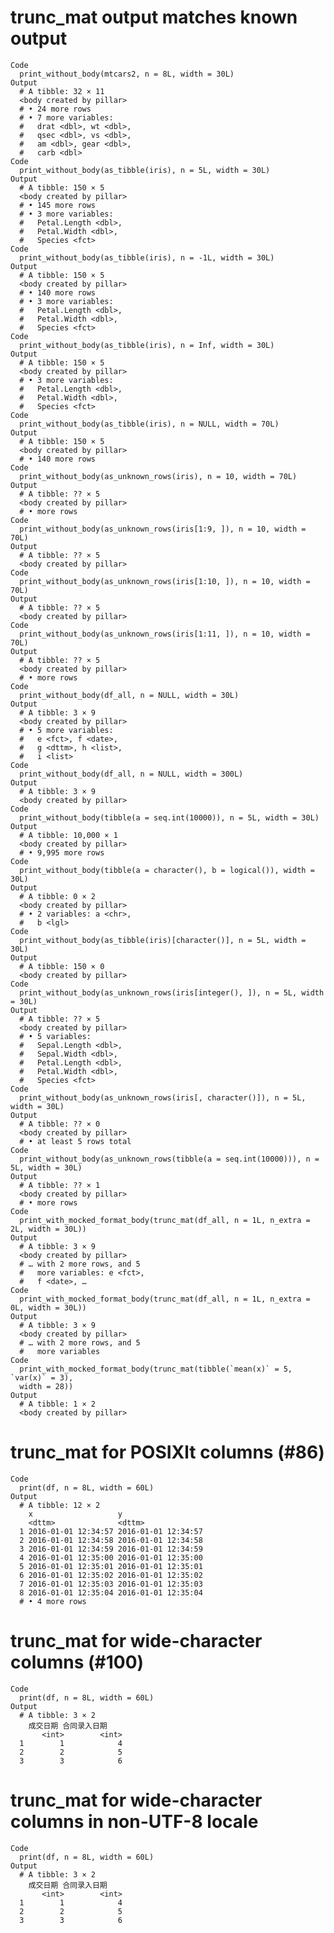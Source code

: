# trunc_mat output matches known output

    Code
      print_without_body(mtcars2, n = 8L, width = 30L)
    Output
      # A tibble: 32 × 11
      <body created by pillar>
      # • 24 more rows
      # • 7 more variables:
      #   drat <dbl>, wt <dbl>,
      #   qsec <dbl>, vs <dbl>,
      #   am <dbl>, gear <dbl>,
      #   carb <dbl>
    Code
      print_without_body(as_tibble(iris), n = 5L, width = 30L)
    Output
      # A tibble: 150 × 5
      <body created by pillar>
      # • 145 more rows
      # • 3 more variables:
      #   Petal.Length <dbl>,
      #   Petal.Width <dbl>,
      #   Species <fct>
    Code
      print_without_body(as_tibble(iris), n = -1L, width = 30L)
    Output
      # A tibble: 150 × 5
      <body created by pillar>
      # • 140 more rows
      # • 3 more variables:
      #   Petal.Length <dbl>,
      #   Petal.Width <dbl>,
      #   Species <fct>
    Code
      print_without_body(as_tibble(iris), n = Inf, width = 30L)
    Output
      # A tibble: 150 × 5
      <body created by pillar>
      # • 3 more variables:
      #   Petal.Length <dbl>,
      #   Petal.Width <dbl>,
      #   Species <fct>
    Code
      print_without_body(as_tibble(iris), n = NULL, width = 70L)
    Output
      # A tibble: 150 × 5
      <body created by pillar>
      # • 140 more rows
    Code
      print_without_body(as_unknown_rows(iris), n = 10, width = 70L)
    Output
      # A tibble: ?? × 5
      <body created by pillar>
      # • more rows
    Code
      print_without_body(as_unknown_rows(iris[1:9, ]), n = 10, width = 70L)
    Output
      # A tibble: ?? × 5
      <body created by pillar>
    Code
      print_without_body(as_unknown_rows(iris[1:10, ]), n = 10, width = 70L)
    Output
      # A tibble: ?? × 5
      <body created by pillar>
    Code
      print_without_body(as_unknown_rows(iris[1:11, ]), n = 10, width = 70L)
    Output
      # A tibble: ?? × 5
      <body created by pillar>
      # • more rows
    Code
      print_without_body(df_all, n = NULL, width = 30L)
    Output
      # A tibble: 3 × 9
      <body created by pillar>
      # • 5 more variables:
      #   e <fct>, f <date>,
      #   g <dttm>, h <list>,
      #   i <list>
    Code
      print_without_body(df_all, n = NULL, width = 300L)
    Output
      # A tibble: 3 × 9
      <body created by pillar>
    Code
      print_without_body(tibble(a = seq.int(10000)), n = 5L, width = 30L)
    Output
      # A tibble: 10,000 × 1
      <body created by pillar>
      # • 9,995 more rows
    Code
      print_without_body(tibble(a = character(), b = logical()), width = 30L)
    Output
      # A tibble: 0 × 2
      <body created by pillar>
      # • 2 variables: a <chr>,
      #   b <lgl>
    Code
      print_without_body(as_tibble(iris)[character()], n = 5L, width = 30L)
    Output
      # A tibble: 150 × 0
      <body created by pillar>
    Code
      print_without_body(as_unknown_rows(iris[integer(), ]), n = 5L, width = 30L)
    Output
      # A tibble: ?? × 5
      <body created by pillar>
      # • 5 variables:
      #   Sepal.Length <dbl>,
      #   Sepal.Width <dbl>,
      #   Petal.Length <dbl>,
      #   Petal.Width <dbl>,
      #   Species <fct>
    Code
      print_without_body(as_unknown_rows(iris[, character()]), n = 5L, width = 30L)
    Output
      # A tibble: ?? × 0
      <body created by pillar>
      # • at least 5 rows total
    Code
      print_without_body(as_unknown_rows(tibble(a = seq.int(10000))), n = 5L, width = 30L)
    Output
      # A tibble: ?? × 1
      <body created by pillar>
      # • more rows
    Code
      print_with_mocked_format_body(trunc_mat(df_all, n = 1L, n_extra = 2L, width = 30L))
    Output
      # A tibble: 3 × 9
      <body created by pillar>
      # … with 2 more rows, and 5
      #   more variables: e <fct>,
      #   f <date>, …
    Code
      print_with_mocked_format_body(trunc_mat(df_all, n = 1L, n_extra = 0L, width = 30L))
    Output
      # A tibble: 3 × 9
      <body created by pillar>
      # … with 2 more rows, and 5
      #   more variables
    Code
      print_with_mocked_format_body(trunc_mat(tibble(`mean(x)` = 5, `var(x)` = 3),
      width = 28))
    Output
      # A tibble: 1 × 2
      <body created by pillar>

# trunc_mat for POSIXlt columns (#86)

    Code
      print(df, n = 8L, width = 60L)
    Output
      # A tibble: 12 × 2
        x                   y                  
        <dttm>              <dttm>             
      1 2016-01-01 12:34:57 2016-01-01 12:34:57
      2 2016-01-01 12:34:58 2016-01-01 12:34:58
      3 2016-01-01 12:34:59 2016-01-01 12:34:59
      4 2016-01-01 12:35:00 2016-01-01 12:35:00
      5 2016-01-01 12:35:01 2016-01-01 12:35:01
      6 2016-01-01 12:35:02 2016-01-01 12:35:02
      7 2016-01-01 12:35:03 2016-01-01 12:35:03
      8 2016-01-01 12:35:04 2016-01-01 12:35:04
      # • 4 more rows

# trunc_mat for wide-character columns (#100)

    Code
      print(df, n = 8L, width = 60L)
    Output
      # A tibble: 3 × 2
        成交日期 合同录入日期
           <int>        <int>
      1        1            4
      2        2            5
      3        3            6

# trunc_mat for wide-character columns in non-UTF-8 locale

    Code
      print(df, n = 8L, width = 60L)
    Output
      # A tibble: 3 × 2
        成交日期 合同录入日期
           <int>        <int>
      1        1            4
      2        2            5
      3        3            6

